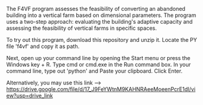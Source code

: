 The F4VF program assesses the feasibility of converting an abandoned building into a vertical farm based on dimensional parameters.
The program uses a two-step approach: evaluating the building's adaptive capacity and assessing the feasibility of vertical farms in specific spaces. 

To try out this program, download this repository and unzip it. Locate the PY file 'f4vf' and copy it as path. 

Next, open up your command line by opening the Start menu or press the Windows key + R. Type cmd or cmd.exe in the Run command box.
In your command line, type out 'python' and Paste your clipboard.
Click Enter.

Alternatively, you may use this link --> https://drive.google.com/file/d/17_J9FeYWtnM9KAHNRAeeMoeenPcrE1dI/view?usp=drive_link
